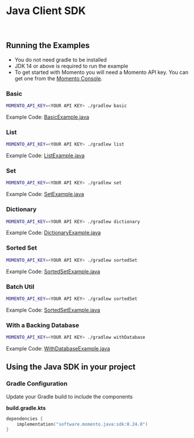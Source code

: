 # Java Client SDK

<br>

## Running the Examples

- You do not need gradle to be installed
- JDK 14 or above is required to run the example
- To get started with Momento you will need a Momento API key. You can get one from the
  [Momento Console](https://console.gomomento.com).

### Basic
```bash
MOMENTO_API_KEY=<YOUR API KEY> ./gradlew basic
```

Example Code: [BasicExample.java](cache/src/main/java/momento/client/example/BasicExample.java)


### List
```bash
MOMENTO_API_KEY=<YOUR API KEY> ./gradlew list
```

Example Code: [ListExample.java](cache/src/main/java/momento/client/example/ListExample.java)

### Set
```bash
MOMENTO_API_KEY=<YOUR API KEY> ./gradlew set
```

Example Code: [SetExample.java](cache/src/main/java/momento/client/example/SetExample.java)

### Dictionary
```bash
MOMENTO_API_KEY=<YOUR API KEY> ./gradlew dictionary
```

Example Code: [DictionaryExample.java](cache/src/main/java/momento/client/example/DictionaryExample.java)

### Sorted Set
```bash
MOMENTO_API_KEY=<YOUR API KEY> ./gradlew sortedSet
```

Example Code: [SortedSetExample.java](cache/src/main/java/momento/client/example/SortedSetExample.java)

### Batch Util
```bash
MOMENTO_API_KEY=<YOUR API KEY> ./gradlew sortedSet
```

Example Code: [SortedSetExample.java](cache/src/main/java/momento/client/example/SortedSetExample.java)


### With a Backing Database
```bash
MOMENTO_API_KEY=<YOUR API KEY> ./gradlew withDatabase
```

Example Code: [WithDatabaseExample.java](cache/src/main/java/momento/client/example/advanced/WithDatabaseExample.java)

## Using the Java SDK in your project

### Gradle Configuration

Update your Gradle build to include the components

**build.gradle.kts**

```kotlin
dependencies {
    implementation("software.momento.java:sdk:0.24.0")
}
```
